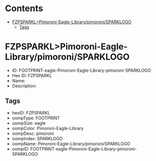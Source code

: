 



Contents
========

* [FZPSPARKL>Pimoroni-Eagle-Library/pimoroni/SPARKLOGO](#fzpsparklpimoroni-eagle-librarypimoronisparklogo)
	* [Tags](#tags)

# FZPSPARKL>Pimoroni-Eagle-Library/pimoroni/SPARKLOGO

- ID: FOOTPRINT-eagle-Pimoroni-Eagle-Library-pimoroni-SPARKLOGO
- Hex ID: FZPSPARKL
- Name: 
- Description: 

## Tags

- hexID: FZPSPARKL
- oompType: FOOTPRINT
- oompSize: eagle
- oompColor: Pimoroni-Eagle-Library
- oompDesc: pimoroni
- oompIndex: SPARKLOGO
- oompName: Pimoroni-Eagle-Library/pimoroni/SPARKLOGO
- oompID: FOOTPRINT-eagle-Pimoroni-Eagle-Library-pimoroni-SPARKLOGO
